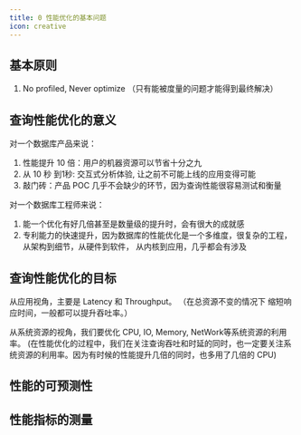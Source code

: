 ```yaml
---
title: 0 性能优化的基本问题
icon: creative
---
```


## 基本原则

1. No profiled, Never optimize （只有能被度量的问题才能得到最终解决）

## 查询性能优化的意义

对一个数据库产品来说：

1. 性能提升 10 倍：用户的机器资源可以节省十分之九
2. 从 10 秒 到1秒:  交互式分析体验, 让之前不可能上线的应用变得可能
3. 敲门砖：产品 POC 几乎不会缺少的环节，因为查询性能很容易测试和衡量

对一个数据库工程师来说：
1. 能一个优化有好几倍甚至是数量级的提升时，会有很大的成就感
2. 专利能力的快速提升，因为数据库的性能优化是一个多维度，很复杂的工程，从架构到细节，从硬件到软件，
从内核到应用，几乎都会有涉及

## 查询性能优化的目标

从应用视角，主要是 Latency 和 Throughput。 （在总资源不变的情况下 缩短响应时间，一般都可以提升吞吐率。）

从系统资源的视角，我们要优化 CPU, IO, Memory, NetWork等系统资源的利用率。 (在性能优化的过程中，我们在关注查询吞吐和时延的同时，也一定要关注系统资源的利用率。因为有时候的性能提升几倍的同时，也多用了几倍的 CPU)


## 性能的可预测性


## 性能指标的测量


##